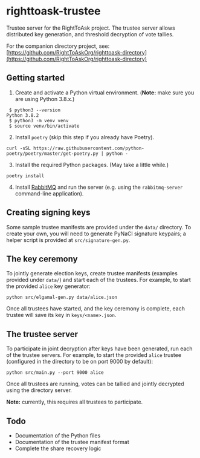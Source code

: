 # righttoask-trustee
Trustee server for the RightToAsk project. The trustee server allows distributed key generation, and threshold
decryption of vote tallies.

For the companion directory project, see: [https://github.com/RightToAskOrg/righttoask-directory](https://github.com/RightToAskOrg/righttoask-directory)

## Getting started
1. Create and activate a Python virtual environment. (**Note:** make sure you are using Python 3.8.x.)
```shell
 $ python3 --version
Python 3.8.2
 $ python3 -m venv venv      
 $ source venv/bin/activate
```
2. Install `poetry` (skip this step if you already have Poetry).
```shell
curl -sSL https://raw.githubusercontent.com/python-poetry/poetry/master/get-poetry.py | python -
```
3. Install the required Python packages. (May take a little while.)
```shell
poetry install
```
4. Install [RabbitMQ](https://rabbitmq.com/) and run the server (e.g. using the `rabbitmq-server` command-line application).

## Creating signing keys
Some sample trustee manifests are provided under the `data/` directory. To create your own, you will need to
generate PyNaCl signature keypairs; a helper script is provided at `src/signature-gen.py`.

## The key ceremony
To jointly generate election keys, create trustee manifests (examples provided under `data/`) and start each of the
trustees. For example, to start the provided `alice` key generator:
```shell
python src/elgamal-gen.py data/alice.json
```
Once all trustees have started, and the key ceremony is complete, each trustee will save its key in `keys/<name>.json`.

## The trustee server
To participate in joint decryption after keys have been generated, run each of the trustee servers. For example, to
start the provided `alice` trustee (configured in the directory to be on port 9000 by default):
```shell
python src/main.py --port 9000 alice
```
Once all trustees are running, votes can be tallied and jointly decrypted using the directory server.

**Note:** currently, this requires all trustees to participate.

## Todo
* Documentation of the Python files
* Documentation of the trustee manifest format
* Complete the share recovery logic
